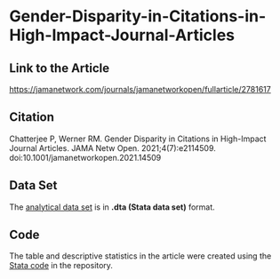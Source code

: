 # Gender-Disparity-in-Citations-in-High-Impact-Journal-Articles

## Link to the Article 
https://jamanetwork.com/journals/jamanetworkopen/fullarticle/2781617

## Citation 
Chatterjee P, Werner RM. Gender Disparity in Citations in High-Impact Journal Articles. JAMA Netw Open. 2021;4(7):e2114509. doi:10.1001/jamanetworkopen.2021.14509

## Data Set
The [analytical data set](https://github.com/rwerner-upenn/Gender-Disparity-in-Citations-in-High-Impact-Journal-Articles/blob/main/gender_citations_2015_2018_publicuse.dta) is in **.dta (Stata data set)** format.  

## Code
The table and descriptive statistics in the article were created using the [Stata code](https://github.com/rwerner-upenn/Characteristics-and-Quality-of-US-Nursing-Homes--With-Residents-Infected-With-COVID-19/blob/master/NH_with_COVID_Analysis_Public_Use.do) in the repository.

